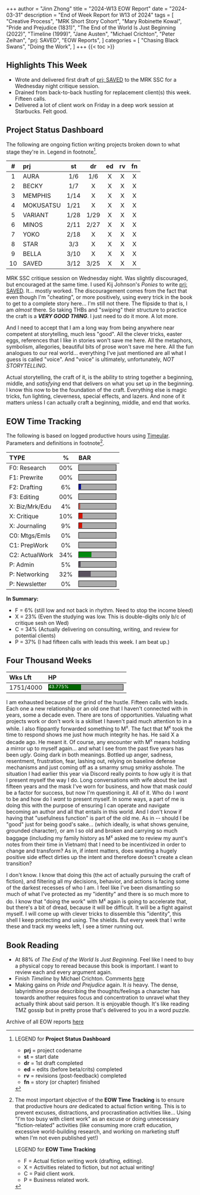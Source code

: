 +++
author = "Jinn Zhong"
title = "2024-W13 EOW Report"
date = "2024-03-31"
description = "End of Week Report for W13 of 2024"
tags = [
    "Creative Process",
    "MRK Short Story Cohort",
    "Mary Robinette Kowal",
    "Pride and Prejudice (1831)",
    "The End of the World Is Just Beginning (2022)",
    "Timeline (1999)",
    "Jane Austen",
    "Michael Crichton",
    "Peter Zeihan",
    "prj: SAVED",
    "EOW Reports",
]
categories = [
    "Chasing Black Swans",
    "Doing the Work",
]
+++
{{< toc >}}

## Highlights This Week

* Wrote and delivered first draft of [prj: SAVED](https://journal.jinnzhong.com/tags/prj-saved/) to the MRK SSC for a Wednesday night critique session.
* Drained from back-to-back hustling for replacement client(s) this week. Fifteen calls.
* Delivered a lot of client work on Friday in a deep work session at Starbucks. Felt good.
  
## Project Status Dashboard

The following are ongoing fiction writing projects broken down to what stage they're in. Legend in footnote[^1].

| # | prj | st | dr | ed | rv | fn | 
| :---: | :--- | :---: | :---: | :---: |  :---: |  :---: |
| 1 | AURA | 1/6 | 1/6 | X | X | X | 
| 2 | BECKY | 1/7 | X | X | X | X | 
| 3 | MEMPHIS | 1/14 | X | X | X | X | 
| 4 | MOKUSATSU | 1/21 | X | X | X | X | 
| 5 | VARIANT | 1/28 | 1/29 | X | X | X | X | 
| 6 | MINOS | 2/11 | 2/27 | X | X | X | X | 
| 7 | YOKO | 2/18 | X | X | X | X | X | 
| 8 | STAR | 3/3 | X | X | X | X | X | 
| 9 | BELLA | 3/10 | X | X | X | X | X |
| 10 | SAVED | 3/12 | 3/25 | X | X | X | X |

MRK SSC critique session on Wednesday night. Was slightly discouraged, but encouraged at the same time. I used Kij Johnson's _Ponies_ to write [prj: SAVED](https://journal.jinnzhong.com/tags/prj-saved/). It... mostly worked. The discouragement comes from the fact that even though I'm "cheating", or more positively, using every trick in the book to get to a complete story  here... I'm still not there. The flipside to that is, I am _almost_ there. So taking THBs and "swiping" their structure to practice the craft is a **_VERY GOOD THING_**. I just need to do it more. A lot more. 

And I need to accept that I am a long way from being anywhere near competent at storytelling, much less "good". All the clever tricks, easter eggs, references that I like in stories won't save me here. All the metaphors, symbolism, allegories, beautiful bits of prose won't save me here. All the fun analogues to our real world... everything I've just mentioned are all what I guess is called "voice". And "voice" is ultimately, unfortunately, _NOT STORYTELLING_.

Actual storytelling, the craft of it, is the ability to string together a beginning, middle, and _satisfying_ end that delivers on what you set up in the beginning. I know this now to be the foundation of the craft. Everything else is magic tricks, fun lighting, cleverness, special effects, and lazers. And none of it matters unless I can actually craft a beginning, middle, and end that works.

## EOW Time Tracking

The following is based on logged productive hours using [Timeular](https://timeular.com/?linkId=lp_182779&sourceId=colin-yj-chung&tenantId=timeular). Parameters and definitions in footnote[^2].

| TYPE | % | BAR |
| :--- | :---: | :--- |
| F0: Research | 00% | <div style="width:100px;height:15px;background:#AAAAAA;border:1.3px solid #000000;"><div style="width:00%;height:14px;background:#0492C2;font-size:12px; color:white; line-height:12px;"></div></div> |
| F1: Prewrite | 00% | <div style="width:100px;height:15px;background:#AAAAAA;border:1.3px solid #000000;"><div style="width:00%;height:14px;background:#0492C2;font-size:12px; color:white; line-height:12px;"></div></div> |
| F2: Drafting | 6% | <div style="width:100px;height:15px;background:#AAAAAA;border:1.3px solid #000000;"><div style="width:6%;height:14px;background:#051094;font-size:12px; color:white; line-height:12px;"></div></div> |
| F3: Editing | 00% | <div style="width:100px;height:15px;background:#AAAAAA;border:1.3px solid #000000;"><div style="width:00%;height:14px;background:#051094;font-size:12px; color:white; line-height:12px;"></div></div> |
| X: Biz/Mrk/Edu | 4% | <div style="width:100px;height:15px;background:#AAAAAA;border:1.3px solid #000000;"><div style="width:4%;height:14px;background:#BC544B;font-size:12px; color:white; line-height:12px;"></div></div> |
| X: Critique | 10% | <div style="width:100px;height:15px;background:#AAAAAA;border:1.3px solid #000000;"><div style="width:10%;height:14px;background:#D21404;font-size:12px; color:white; line-height:12px;"></div></div> |
| X: Journaling | 9% | <div style="width:100px;height:15px;background:#AAAAAA;border:1.3px solid #000000;"><div style="width:9%;height:14px;background:#D21404;font-size:12px; color:white; line-height:12px;"></div></div> |
| C0: Mtgs/Emls | 0% |<div style="width:100px;height:15px;background:#AAAAAA;border:1.3px solid #000000;"><div style="width:0%;height:14px;background:#48AAAD;font-size:12px; color:white; line-height:12px;"></div></div> |
| C1: PrepWork | 0% | <div style="width:100px;height:15px;background:#AAAAAA;border:1.3px solid #000000;"><div style="width:0%;height:14px;background:#028A0F;font-size:12px; color:white; line-height:12px;"></div></div> |
| C2: ActualWork | 34% | <div style="width:100px;height:15px;background:#AAAAAA;border:1.3px solid #000000;"><div style="width:34%;height:14px;background:#028A0F;font-size:12px; color:white; line-height:12px;"></div></div> |
| P: Admin | 5% | <div style="width:100px;height:15px;background:#AAAAAA;border:1.3px solid #000000;"><div style="width:5%;height:14px;background:#59515e;font-size:12px; color:white; line-height:12px;"></div></div> |
| P: Networking | 32% | <div style="width:100px;height:15px;background:#AAAAAA;border:1.3px solid #000000;"><div style="width:32%;height:14px;background:#59515e;font-size:12px; color:white; line-height:12px;"></div></div> |
| P: Newsletter | 0% | <div style="width:100px;height:15px;background:#AAAAAA;border:1.3px solid #000000;"><div style="width:0%;height:14px;background:#59515e;font-size:12px; color:white; line-height:12px;"></div></div> |

**In Summary:**
* F = 6% (still low and not back in rhythm. Need to stop the income bleed)
* X = 23% (Even the studying was low. This is double-digits only b/c of critique sesh on Wed)
* C = 34% (Actually delivering on consulting, writing, and review for potential clients)
* P = 37% (I had fifteen calls with leads this week. I am beat up.)

## Four Thousand Weeks

| Wks Lft | HP |
| :--- | :--- |
| 1751/4000 | <div style="width:200px;height:15px;background:#AAAAAA;border:1.3px solid #000000;"><div style="width:43.800%;height:15px;background:#006600;font-size:12px; color:white; line-height:12px;">43.775%</div></div> |

I am exhausted because of the grind of the hustle. Fifteen calls with leads. Each one a new relationship or an old one that I haven't connected with in years, some a decade even. There are tons of opportunities. Valuating what projects work or don't work is a skillset I haven't paid much attention to in a while. I also flippantly forwarded something to M<sup>x</sup>. The fact that M<sup>x</sup> took the time to respond shows me just how much integrity he has. He said X a decade ago. He meant it. Of course, any encounter with M<sup>x</sup> means holding a mirror up to myself again... and what I see from the past five years has been _ugly_. Going dark in both meanings. Bottled up anger, sadness, resentment, frustration, fear, lashing out, relying on baseline defense mechanisms and just coming off as a smarmy smug smirky asshole. The situation I had earlier this year via Discord really points to how ugly it is that I present myself the way I do. Long conversations with wife about the last fifteen years and the mask I've worn for business, and how that mask _could_ be a factor for success, but now I'm questioning it. All of it. Who do I _want_ to be and how do I _want_ to present myself. In some ways, a part of me is doing this with the purpose of ensuring I can operate and navigate becoming an author and all that entails in this world. And I don't know if having that "usefulness function" is part of the old me. As in -- should I be "good" just for being good's sake... (which ideally, is what shows genuine, grounded character), or am I so old and broken and carrying so much baggage (including my family history as M<sup>x</sup> asked me to review my aunt's notes from their time in Vietnam) that I need to be incentivized in order to change and transform? As in, if intent matters, does wanting a hugely positive side effect dirties up the intent and therefore doesn't create a clean transition?

I don't know. I know that doing this (the act of actually pursuing the craft of fiction), and filtering all my decisions, behavior, and actions is facing some of the darkest recesses of who I am. I feel like I've been dismantling so much of what I've protected as my "identity" and there is so much more to do. I know that "doing the work" with M<sup>x</sup> again is going to accelerate that, but there's a bit of dread, because it will be difficult. It will be a fight against myself. I will come up with clever tricks to dissemble this "identity", this shell I keep protecting and using. The shields. But every week that I write these and track my weeks left, I see a timer running out.

## Book Reading

* At 88% of _The End of the World Is Just Beginning_. Feel like I need to buy a physical copy to reread because this book is important. I want to review each and every argument again.
* Finish _Timeline_ by Michael Crichton. Comments [here](https://journal.jinnzhong.com/commentary-timeline-1999/)
* Making gains on _Pride and Prejudice_ again. It _is_ heavy. The dense, labyrinthine prose describing the thoughts/feelings a character has towards another requires focus and concentration to unravel what they actually think about said person. It is enjoyable though. It's like reading TMZ gossip but in pretty prose that's delivered to you in a word puzzle.
  
Archive of all EOW reports [here](https://journal.jinnzhong.com/tags/eow-reports/)

[^1]: LEGEND for **Project Status Dashboard**

    * **prj** = project codename
    * **st** = start date
    * **dr** = 1st draft completed
    * **ed** = edits (before beta/crits) completed
    * **rv** = revisions (post-feedback) completed
    * **fn** = story (or chapter) finished

[^2]: The most important objective of the **EOW Time Tracking** is to ensure that productive hours _are_ dedicated to actual fiction writing. This is to prevent excuses, distractions, and procrastination activities like... Using "I'm too busy with client work" as an excuse or doing unnecessary "fiction-related" activities (like consuming more craft education, excessive world-building research, and working on marketing stuff when I'm not even published yet!)
    
    LEGEND for **EOW Time Tracking**
    * F = Actual fiction writing work (drafting, editing).
    * X = Activities related to fiction, but not actual writing!
    * C = Paid client work.
    * P = Business related work.


